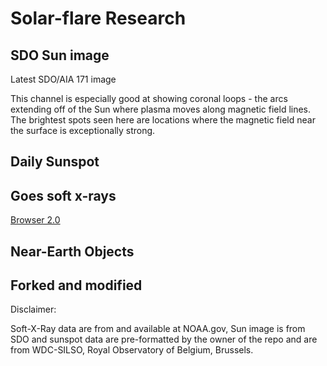 # Solar-flare Research

## SDO Sun image

Latest SDO/AIA 171 image

This channel is especially good at showing coronal loops - the arcs extending off of the Sun where plasma moves along magnetic field lines. The brightest spots seen here are locations where the magnetic field near the surface is exceptionally strong.

## Daily Sunspot

## Goes soft x-rays

[Browser 2.0](https://sprg.ssl.berkeley.edu/%7Etohban/browser/?show=grth1+qlpcr+qlpds+qlpg9+qlifs+qli01+qli02+qli03+qli04+qli05+qli06+qlids&date=20180204&time=212100&bar=1)

## Near-Earth Objects

Forked and modified
---
Disclaimer:

Soft-X-Ray data are from and available at NOAA.gov, Sun image is from SDO and sunspot data are pre-formatted by the owner of the repo and are from WDC-SILSO, Royal Observatory of Belgium, Brussels.
